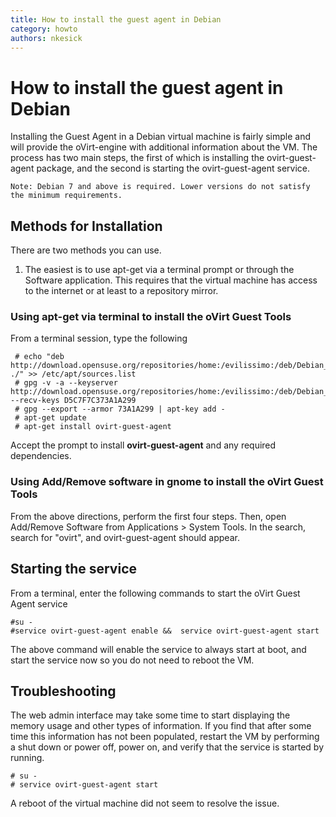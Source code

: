```yaml
---
title: How to install the guest agent in Debian
category: howto
authors: nkesick
---
```


# How to install the guest agent in Debian

Installing the Guest Agent in a Debian virtual machine is fairly simple and will provide the oVirt-engine with additional information about the VM. The process has two main steps, the first of which is installing the ovirt-guest-agent package, and the second is starting the ovirt-guest-agent service.

    Note: Debian 7 and above is required. Lower versions do not satisfy the minimum requirements.

## Methods for Installation

There are two methods you can use.

1.  The easiest is to use apt-get via a terminal prompt or through the Software application. This requires that the virtual machine has access to the internet or at least to a repository mirror.

### Using apt-get via terminal to install the oVirt Guest Tools

From a terminal session, type the following

     # echo "deb http://download.opensuse.org/repositories/home:/evilissimo:/deb/Debian_7.0/ ./" >> /etc/apt/sources.list
     # gpg -v -a --keyserver http://download.opensuse.org/repositories/home:/evilissimo:/deb/Debian_7.0/Release.key --recv-keys D5C7F7C373A1A299
     # gpg --export --armor 73A1A299 | apt-key add -
     # apt-get update
     # apt-get install ovirt-guest-agent

Accept the prompt to install **ovirt-guest-agent** and any required dependencies.

### Using Add/Remove software in gnome to install the oVirt Guest Tools

From the above directions, perform the first four steps. Then, open Add/Remove Software from Applications > System Tools. In the search, search for "ovirt", and ovirt-guest-agent should appear.

## Starting the service

From a terminal, enter the following commands to start the oVirt Guest Agent service

    #su -
    #service ovirt-guest-agent enable &&  service ovirt-guest-agent start

The above command will enable the service to always start at boot, and start the service now so you do not need to reboot the VM.

## Troubleshooting

The web admin interface may take some time to start displaying the memory usage and other types of information. If you find that after some time this information has not been populated, restart the VM by performing a shut down or power off, power on, and verify that the service is started by running.

    # su -
    # service ovirt-guest-agent start

A reboot of the virtual machine did not seem to resolve the issue.
